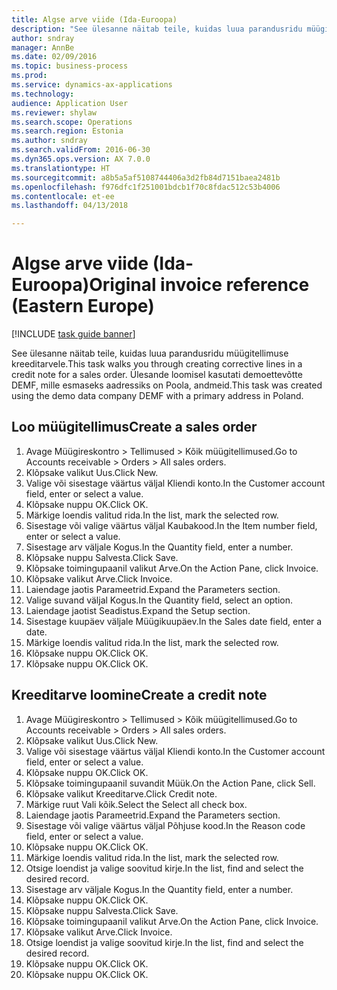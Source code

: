 ```yaml
--- 
title: Algse arve viide (Ida-Euroopa)
description: "See ülesanne näitab teile, kuidas luua parandusridu müügitellimuse kreeditarvele."
author: sndray
manager: AnnBe
ms.date: 02/09/2016
ms.topic: business-process
ms.prod: 
ms.service: dynamics-ax-applications
ms.technology: 
audience: Application User
ms.reviewer: shylaw
ms.search.scope: Operations
ms.search.region: Estonia
ms.author: sndray
ms.search.validFrom: 2016-06-30
ms.dyn365.ops.version: AX 7.0.0
ms.translationtype: HT
ms.sourcegitcommit: a8b5a5af5108744406a3d2fb84d7151baea2481b
ms.openlocfilehash: f976dfc1f251001bdcb1f70c8fdac512c53b4006
ms.contentlocale: et-ee
ms.lasthandoff: 04/13/2018

---
```

# <a name="original-invoice-reference-eastern-europe"></a><span data-ttu-id="34656-103">Algse arve viide (Ida-Euroopa)</span><span class="sxs-lookup"><span data-stu-id="34656-103">Original invoice reference (Eastern Europe)</span></span>

[!INCLUDE [task guide banner](../../includes/task-guide-banner.md)]

<span data-ttu-id="34656-104">See ülesanne näitab teile, kuidas luua parandusridu müügitellimuse kreeditarvele.</span><span class="sxs-lookup"><span data-stu-id="34656-104">This task walks you through creating corrective lines in a credit note for a sales order.</span></span> <span data-ttu-id="34656-105">Ülesande loomisel kasutati demoettevõtte DEMF, mille esmaseks aadressiks on Poola, andmeid.</span><span class="sxs-lookup"><span data-stu-id="34656-105">This task was created using the demo data company DEMF with a primary address in Poland.</span></span>


## <a name="create-a-sales-order"></a><span data-ttu-id="34656-106">Loo müügitellimus</span><span class="sxs-lookup"><span data-stu-id="34656-106">Create a sales order</span></span>
1. <span data-ttu-id="34656-107">Avage Müügireskontro > Tellimused > Kõik müügitellimused.</span><span class="sxs-lookup"><span data-stu-id="34656-107">Go to Accounts receivable > Orders > All sales orders.</span></span>
2. <span data-ttu-id="34656-108">Klõpsake valikut Uus.</span><span class="sxs-lookup"><span data-stu-id="34656-108">Click New.</span></span>
3. <span data-ttu-id="34656-109">Valige või sisestage väärtus väljal Kliendi konto.</span><span class="sxs-lookup"><span data-stu-id="34656-109">In the Customer account field, enter or select a value.</span></span>
4. <span data-ttu-id="34656-110">Klõpsake nuppu OK.</span><span class="sxs-lookup"><span data-stu-id="34656-110">Click OK.</span></span>
5. <span data-ttu-id="34656-111">Märkige loendis valitud rida.</span><span class="sxs-lookup"><span data-stu-id="34656-111">In the list, mark the selected row.</span></span>
6. <span data-ttu-id="34656-112">Sisestage või valige väärtus väljal Kaubakood.</span><span class="sxs-lookup"><span data-stu-id="34656-112">In the Item number field, enter or select a value.</span></span>
7. <span data-ttu-id="34656-113">Sisestage arv väljale Kogus.</span><span class="sxs-lookup"><span data-stu-id="34656-113">In the Quantity field, enter a number.</span></span>
8. <span data-ttu-id="34656-114">Klõpsake nuppu Salvesta.</span><span class="sxs-lookup"><span data-stu-id="34656-114">Click Save.</span></span>
9. <span data-ttu-id="34656-115">Klõpsake toimingupaanil valikut Arve.</span><span class="sxs-lookup"><span data-stu-id="34656-115">On the Action Pane, click Invoice.</span></span>
10. <span data-ttu-id="34656-116">Klõpsake valikut Arve.</span><span class="sxs-lookup"><span data-stu-id="34656-116">Click Invoice.</span></span>
11. <span data-ttu-id="34656-117">Laiendage jaotis Parameetrid.</span><span class="sxs-lookup"><span data-stu-id="34656-117">Expand the Parameters section.</span></span>
12. <span data-ttu-id="34656-118">Valige suvand väljal Kogus.</span><span class="sxs-lookup"><span data-stu-id="34656-118">In the Quantity field, select an option.</span></span>
13. <span data-ttu-id="34656-119">Laiendage jaotist Seadistus.</span><span class="sxs-lookup"><span data-stu-id="34656-119">Expand the Setup section.</span></span>
14. <span data-ttu-id="34656-120">Sisestage kuupäev väljale Müügikuupäev.</span><span class="sxs-lookup"><span data-stu-id="34656-120">In the Sales date field, enter a date.</span></span>
15. <span data-ttu-id="34656-121">Märkige loendis valitud rida.</span><span class="sxs-lookup"><span data-stu-id="34656-121">In the list, mark the selected row.</span></span>
16. <span data-ttu-id="34656-122">Klõpsake nuppu OK.</span><span class="sxs-lookup"><span data-stu-id="34656-122">Click OK.</span></span>
17. <span data-ttu-id="34656-123">Klõpsake nuppu OK.</span><span class="sxs-lookup"><span data-stu-id="34656-123">Click OK.</span></span>

## <a name="create-a-credit-note"></a><span data-ttu-id="34656-124">Kreeditarve loomine</span><span class="sxs-lookup"><span data-stu-id="34656-124">Create a credit note</span></span>
1. <span data-ttu-id="34656-125">Avage Müügireskontro > Tellimused > Kõik müügitellimused.</span><span class="sxs-lookup"><span data-stu-id="34656-125">Go to Accounts receivable > Orders > All sales orders.</span></span>
2. <span data-ttu-id="34656-126">Klõpsake valikut Uus.</span><span class="sxs-lookup"><span data-stu-id="34656-126">Click New.</span></span>
3. <span data-ttu-id="34656-127">Valige või sisestage väärtus väljal Kliendi konto.</span><span class="sxs-lookup"><span data-stu-id="34656-127">In the Customer account field, enter or select a value.</span></span>
4. <span data-ttu-id="34656-128">Klõpsake nuppu OK.</span><span class="sxs-lookup"><span data-stu-id="34656-128">Click OK.</span></span>
5. <span data-ttu-id="34656-129">Klõpsake toimingupaanil suvandit Müük.</span><span class="sxs-lookup"><span data-stu-id="34656-129">On the Action Pane, click Sell.</span></span>
6. <span data-ttu-id="34656-130">Klõpsake valikut Kreeditarve.</span><span class="sxs-lookup"><span data-stu-id="34656-130">Click Credit note.</span></span>
7. <span data-ttu-id="34656-131">Märkige ruut Vali kõik.</span><span class="sxs-lookup"><span data-stu-id="34656-131">Select the Select all check box.</span></span>
8. <span data-ttu-id="34656-132">Laiendage jaotis Parameetrid.</span><span class="sxs-lookup"><span data-stu-id="34656-132">Expand the Parameters section.</span></span>
9. <span data-ttu-id="34656-133">Sisestage või valige väärtus väljal Põhjuse kood.</span><span class="sxs-lookup"><span data-stu-id="34656-133">In the Reason code field, enter or select a value.</span></span>
10. <span data-ttu-id="34656-134">Klõpsake nuppu OK.</span><span class="sxs-lookup"><span data-stu-id="34656-134">Click OK.</span></span>
11. <span data-ttu-id="34656-135">Märkige loendis valitud rida.</span><span class="sxs-lookup"><span data-stu-id="34656-135">In the list, mark the selected row.</span></span>
12. <span data-ttu-id="34656-136">Otsige loendist ja valige soovitud kirje.</span><span class="sxs-lookup"><span data-stu-id="34656-136">In the list, find and select the desired record.</span></span>
13. <span data-ttu-id="34656-137">Sisestage arv väljale Kogus.</span><span class="sxs-lookup"><span data-stu-id="34656-137">In the Quantity field, enter a number.</span></span>
14. <span data-ttu-id="34656-138">Klõpsake nuppu OK.</span><span class="sxs-lookup"><span data-stu-id="34656-138">Click OK.</span></span>
15. <span data-ttu-id="34656-139">Klõpsake nuppu Salvesta.</span><span class="sxs-lookup"><span data-stu-id="34656-139">Click Save.</span></span>
16. <span data-ttu-id="34656-140">Klõpsake toimingupaanil valikut Arve.</span><span class="sxs-lookup"><span data-stu-id="34656-140">On the Action Pane, click Invoice.</span></span>
17. <span data-ttu-id="34656-141">Klõpsake valikut Arve.</span><span class="sxs-lookup"><span data-stu-id="34656-141">Click Invoice.</span></span>
18. <span data-ttu-id="34656-142">Otsige loendist ja valige soovitud kirje.</span><span class="sxs-lookup"><span data-stu-id="34656-142">In the list, find and select the desired record.</span></span>
19. <span data-ttu-id="34656-143">Klõpsake nuppu OK.</span><span class="sxs-lookup"><span data-stu-id="34656-143">Click OK.</span></span>
20. <span data-ttu-id="34656-144">Klõpsake nuppu OK.</span><span class="sxs-lookup"><span data-stu-id="34656-144">Click OK.</span></span>


